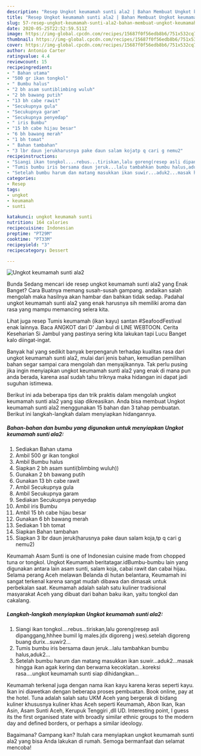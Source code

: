 ```yaml
---
description: "Resep Ungkot keumamah sunti ala2 | Bahan Membuat Ungkot keumamah sunti ala2 Yang Enak dan Simpel"
title: "Resep Ungkot keumamah sunti ala2 | Bahan Membuat Ungkot keumamah sunti ala2 Yang Enak dan Simpel"
slug: 57-resep-ungkot-keumamah-sunti-ala2-bahan-membuat-ungkot-keumamah-sunti-ala2-yang-enak-dan-simpel
date: 2020-05-25T22:52:59.511Z
image: https://img-global.cpcdn.com/recipes/15687f0f56edb8b6/751x532cq70/ungkot-keumamah-sunti-ala2-foto-resep-utama.jpg
thumbnail: https://img-global.cpcdn.com/recipes/15687f0f56edb8b6/751x532cq70/ungkot-keumamah-sunti-ala2-foto-resep-utama.jpg
cover: https://img-global.cpcdn.com/recipes/15687f0f56edb8b6/751x532cq70/ungkot-keumamah-sunti-ala2-foto-resep-utama.jpg
author: Antonio Carter
ratingvalue: 4.4
reviewcount: 15
recipeingredient:
- " Bahan utama"
- "500 gr ikan tongkol"
- " Bumbu halus"
- "2 bh asam suntiblimbing wuluh"
- "2 bh bawang putih"
- "13 bh cabe rawit"
- "Secukupnya gula"
- "Secukupnya garam"
- "Secukupnya penyedap"
- " iris Bumbu"
- "15 bh cabe hijau besar"
- "6 bh bawang merah"
- "1 bh tomat"
- " Bahan tambahan"
- "3 lbr daun jerukharusnya pake daun salam kojatp q cari g nemu2"
recipeinstructions:
- "Siangi ikan tongkol....rebus...tiriskan,lalu goreng(resep asli dipanggang,hhhee bumil lg males.jdx digoreng j wes).setelah digoreng buang durix...suwir2..."
- "Tumis bumbu iris bersama daun jeruk...lalu tambahkan bumbu halus,aduk2..."
- "Setelah bumbu harum dan matang masukkan ikan suwir...aduk2...masak hingga ikan agak kering dan berwarna kecoklatan...koreksi rasa....ungkot keumamah sunti siap dihidangkan..."
categories:
- Resep
tags:
- ungkot
- keumamah
- sunti

katakunci: ungkot keumamah sunti 
nutrition: 164 calories
recipecuisine: Indonesian
preptime: "PT29M"
cooktime: "PT33M"
recipeyield: "3"
recipecategory: Dessert

---
```



![Ungkot keumamah sunti ala2](https://img-global.cpcdn.com/recipes/15687f0f56edb8b6/751x532cq70/ungkot-keumamah-sunti-ala2-foto-resep-utama.jpg)

Bunda Sedang mencari ide resep ungkot keumamah sunti ala2 yang Enak Banget? Cara Buatnya memang susah-susah gampang. andaikan salah mengolah maka hasilnya akan hambar dan bahkan tidak sedap. Padahal ungkot keumamah sunti ala2 yang enak harusnya sih memiliki aroma dan rasa yang mampu memancing selera kita.

Lihat juga resep Tumis keumamah (ikan kayu) santan #SeafoodFestival enak lainnya. Baca ANGKOT dari D&#39; Jambul di LINE WEBTOON. Cerita Keseharian Si Jambul yang pastinya sering kita lakukan tapi Lucu Banget kalo diingat-ingat.

Banyak hal yang sedikit banyak berpengaruh terhadap kualitas rasa dari ungkot keumamah sunti ala2, mulai dari jenis bahan, kemudian pemilihan bahan segar sampai cara mengolah dan menyajikannya. Tak perlu pusing jika ingin menyiapkan ungkot keumamah sunti ala2 yang enak di mana pun anda berada, karena asal sudah tahu triknya maka hidangan ini dapat jadi suguhan istimewa.


Berikut ini ada beberapa tips dan trik praktis dalam mengolah ungkot keumamah sunti ala2 yang siap dikreasikan. Anda bisa membuat Ungkot keumamah sunti ala2 menggunakan 15 bahan dan 3 tahap pembuatan. Berikut ini langkah-langkah dalam menyiapkan hidangannya.

<!--inarticleads1-->

##### Bahan-bahan dan bumbu yang digunakan untuk menyiapkan Ungkot keumamah sunti ala2:

1. Sediakan  Bahan utama
1. Ambil 500 gr ikan tongkol
1. Ambil  Bumbu halus
1. Siapkan 2 bh asam sunti(blimbing wuluh))
1. Gunakan 2 bh bawang putih
1. Gunakan 13 bh cabe rawit
1. Ambil Secukupnya gula
1. Ambil Secukupnya garam
1. Sediakan Secukupnya penyedap
1. Ambil  iris Bumbu
1. Ambil 15 bh cabe hijau besar
1. Gunakan 6 bh bawang merah
1. Sediakan 1 bh tomat
1. Siapkan  Bahan tambahan
1. Siapkan 3 lbr daun jeruk(harusnya pake daun salam koja,tp q cari g nemu2)


Keumamah Asam Sunti is one of Indonesian cuisine made from chopped tuna or tongkol. Ungkot Keumamah beritatagar.idBumbu-bumbu lain yang digunakan antara lain asam sunti, salam koja, cabai rawit dan cabai hijau. Selama perang Aceh melawan Belanda di hutan belantara, Keumamah ini sangat terkenal karena sangat mudah dibawa dan dimasak untuk perbekalan saat. Keumamah adalah salah satu kuliner tradisional masyarakat Aceh yang dibuat dari bahan baku ikan, yaitu tongkol dan cakalang. 

<!--inarticleads2-->

##### Langkah-langkah menyiapkan Ungkot keumamah sunti ala2:

1. Siangi ikan tongkol....rebus...tiriskan,lalu goreng(resep asli dipanggang,hhhee bumil lg males.jdx digoreng j wes).setelah digoreng buang durix...suwir2...
1. Tumis bumbu iris bersama daun jeruk...lalu tambahkan bumbu halus,aduk2...
1. Setelah bumbu harum dan matang masukkan ikan suwir...aduk2...masak hingga ikan agak kering dan berwarna kecoklatan...koreksi rasa....ungkot keumamah sunti siap dihidangkan...


Keumamah terkenal juga dengan nama ikan kayu karena keras seperti kayu. Ikan ini diawetkan dengan beberapa proses pembuatan. Book online, pay at the hotel. Tuna adalah salah satu UKM Aceh yang bergerak di bidang kuliner khususnya kuliner khas Aceh seperti Keumamah, Abon Ikan, Ikan Asin, Asam Sunti Aceh, Kerupuk Tenggiri ,dll UD. Interesting point, I guess its the first organised state with broadly similar ethnic groups to the modern day and defined borders, or perhaps a similar ideology. 

Bagaimana? Gampang kan? Itulah cara menyiapkan ungkot keumamah sunti ala2 yang bisa Anda lakukan di rumah. Semoga bermanfaat dan selamat mencoba!
